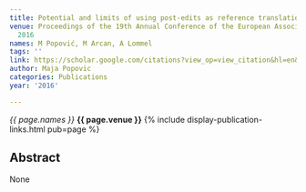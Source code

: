 ```yaml
---
title: Potential and limits of using post-edits as reference translations for MT evaluation
venue: Proceedings of the 19th Annual Conference of the European Association for …,
  2016
names: M Popović, M Arcan, A Lommel
tags: ''
link: https://scholar.google.com/citations?view_op=view_citation&hl=en&user=KdAV2Y0AAAAJ&pagesize=100&sortby=pubdate&citation_for_view=KdAV2Y0AAAAJ:fPk4N6BV_jEC
author: Maja Popovic
categories: Publications
year: '2016'

---
```


*{{ page.names }}*
**{{ page.venue }}**
{% include display-publication-links.html pub=page %}
## Abstract

None